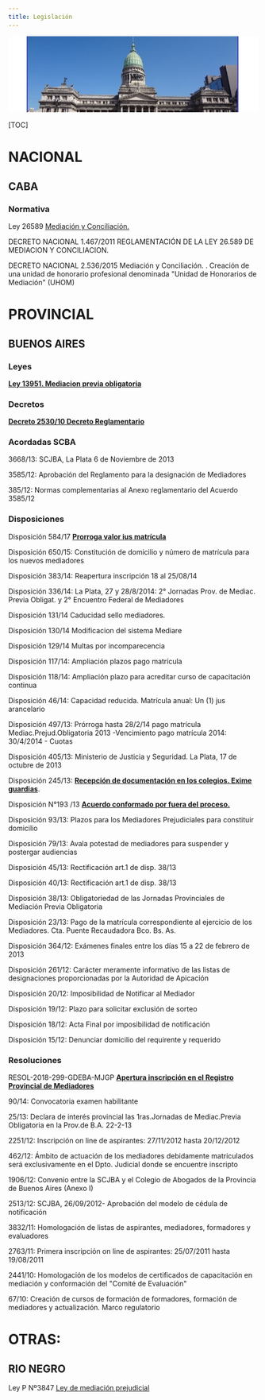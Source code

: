 ```yaml
---
title: Legislación
---
```

![null](/images/uploads/congreso.jpg)

[TOC]

# NACIONAL
## CABA

### Normativa

Ley 26589 [Mediación y Conciliación. ](/legislacion/ley-26589-mediacion-y-conciliacion/index.html) 

DECRETO NACIONAL 1.467/2011 REGLAMENTACIÓN DE LA LEY 26.589 DE MEDIACION Y CONCILIACION.

DECRETO NACIONAL 2.536/2015 Mediación y Conciliación. . Creación de una unidad de honorario profesional denominada "Unidad de Honorarios de Mediación" (UHOM)

# PROVINCIAL

## **BUENOS AIRES**

### Leyes

[**Ley 13951. Mediacion previa obligatoria**](/legislacion/legislacion/l-13951.html)

### Decretos

[**Decreto 2530/10 Decreto Reglamentario**](http://www.gob.gba.gov.ar/legislacion/legislacion/10-2530.html)

### Acordadas SCBA

3668/13: SCJBA, La Plata 6 de Noviembre de 2013

3585/12: Aprobación del Reglamento para la designación de Mediadores

 385/12:  Normas complementarias al Anexo reglamentario del Acuerdo 3585/12

### Disposiciones

Disposición 584/17 [**Prorroga valor ius matrícula**](/legislacion/disp-584-17-prorroga-valor-ius/index.html)

Disposición 650/15: Constitución de domicilio y número de matrícula para los nuevos mediadores

Disposición 383/14: Reapertura inscripción 18 al 25/08/14

Disposición 336/14: La Plata, 27 y 28/8/2014: 2° Jornadas Prov. de Mediac. Previa Obligat. y 2° Encuentro Federal de Mediadores

Disposición 131/14 Caducidad sello mediadores. 

Disposición 130/14 Modificacion del sistema Mediare

Disposición 129/14 Multas por incomparecencia

Disposición 117/14:  Ampliación plazos pago matrícula

Disposición 118/14:  Ampliación plazo para acreditar curso de capacitación continua

Disposición 46/14: Capacidad reducida. Matrícula anual: Un (1) jus arancelario

Disposición 497/13: Prórroga hasta 28/2/14 pago matrícula Mediac.Prejud.Obligatoria 2013 -Vencimiento pago matrícula 2014:  30/4/2014 - Cuotas

Disposición 405/13: Ministerio de Justicia y Seguridad. La Plata, 17 de octubre de 2013

Disposición 245/13: [**Recepción de documentación en los colegios. Exime guardias**](https://sitio-mediadores.netlify.com/legislacion/24513/index.html). 

Disposición N°193 /13 [**Acuerdo conformado por fuera del proceso.** ](/legislacion/acuerdo-conformado-por-fuera-del-proceso)

Disposición 93/13: Plazos para los Mediadores Prejudiciales para constituir domicilio

Disposición 79/13: Avala potestad de mediadores para suspender y postergar audiencias

Disposición 45/13: Rectificación art.1  de disp. 38/13

Disposición 40/13: Rectificación art.1 de disp. 38/13

Disposición 38/13: Obligatoriedad de las Jornadas Provinciales de Mediación Previa Obligatoria

Disposición 23/13: Pago de la matrícula correspondiente al ejercicio de los Mediadores. Cta. Puente Recaudadora Bco. Bs. As.

Disposición 364/12: Exámenes finales entre los días 15 a 22 de febrero de 2013

Disposición 261/12: Carácter meramente informativo de las listas de designaciones proporcionadas por la Autoridad de Apicación

Disposición 20/12: Imposibilidad de Notificar al Mediador

Disposición 19/12: Plazo para solicitar exclusión de sorteo

Disposición 18/12: Acta Final por imposibilidad de notificación

Disposición 15/12: Denunciar domicilio del requirente y requerido

### Resoluciones

RESOL-2018-299-GDEBA-MJGP
[ **Apertura inscripción en el Registro Provincial de Mediadores**](/legislacion/apertura-inscripcion-en-el-registro-provincial-de-mediadores-2018/index.html)

90/14: Convocatoria examen habilitante

25/13:  Declara de interés provincial las 1ras.Jornadas de Mediac.Previa Obligatoria en la Prov.de B.A. 22-2-13

2251/12: Inscripción on line de aspirantes: 27/11/2012 hasta 20/12/2012

462/12: Ámbito de actuación de los mediadores debidamente matriculados será exclusivamente en el Dpto. Judicial donde se encuentre inscripto

1906/12: Convenio entre la SCJBA y el Colegio de Abogados de la Provincia de Buenos Aires (Anexo I)

2513/12: SCJBA, 26/09/2012- Aprobación del modelo de cédula de notificación

3832/11: Homologación de listas de aspirantes, mediadores, formadores y evaluadores

2763/11: Primera inscripción on line de aspirantes: 25/07/2011 hasta 19/08/2011

2441/10: Homologación de los modelos de certificados de capacitación en mediación y conformación del "Comité de Evaluación"

67/10:  Creación de cursos de formación de formadores, formación de mediadores y actualización. Marco regulatorio

# OTRAS:

## **RIO NEGRO**

Ley P Nº3847 [Ley de mediación prejudicial](/legislacion/ley-de-mediacion-prejudicial-de-rio-negro/index.html)
